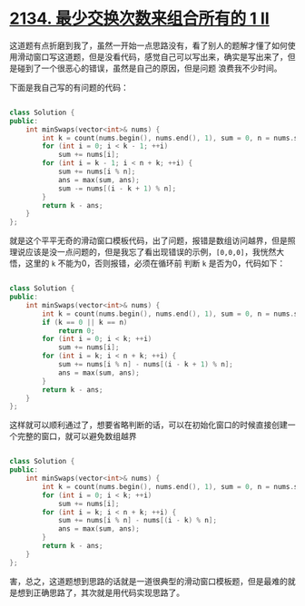 # [2134. 最少交换次数来组合所有的 1 II](https://leetcode.cn/problems/minimum-swaps-to-group-all-1s-together-ii/description/)

这道题有点折磨到我了，虽然一开始一点思路没有，看了别人的题解才懂了如何使用滑动窗口写这道题，但是没看代码，感觉自己可以写出来，确实是写出来了，但是碰到了一个很恶心的错误，虽然是自己的原因，但是问题
浪费我不少时间。

下面是我自己写的有问题的代码：

```cpp

class Solution {
public:
    int minSwaps(vector<int>& nums) {
        int k = count(nums.begin(), nums.end(), 1), sum = 0, n = nums.size(), ans = 0;
        for (int i = 0; i < k - 1; ++i)
            sum += nums[i];
        for (int i = k - 1; i < n + k; ++i) {
            sum += nums[i % n];
            ans = max(sum, ans);
            sum -= nums[(i - k + 1) % n];
        }
        return k - ans;
    }
};
```

就是这个平平无奇的滑动窗口模板代码，出了问题，报错是数组访问越界，但是照理说应该是没一点问题的，但是我忘了看出现错误的示例，`[0,0,0]`，我恍然大悟，这里的 `k` 不能为0，否则报错，必须在循环前
判断 `k` 是否为0，代码如下：

```cpp

class Solution {
public:
    int minSwaps(vector<int>& nums) {
        int k = count(nums.begin(), nums.end(), 1), sum = 0, n = nums.size(), ans = 0;
        if (k == 0 || k == n)
            return 0;
        for (int i = 0; i < k; ++i)
            sum += nums[i];
        for (int i = k; i < n + k; ++i) {
            sum += nums[i % n] - nums[(i - k + 1) % n];
            ans = max(sum, ans);
        }
        return k - ans;
    }
};
```
这样就可以顺利通过了，想要省略判断的话，可以在初始化窗口的时候直接创建一个完整的窗口，就可以避免数组越界

```cpp

class Solution {
public:
    int minSwaps(vector<int>& nums) {
        int k = count(nums.begin(), nums.end(), 1), sum = 0, n = nums.size(), ans = 0;
        for (int i = 0; i < k; ++i)
            sum += nums[i];
        for (int i = k; i < n + k; ++i) {
            sum += nums[i % n] - nums[(i - k) % n];
            ans = max(sum, ans);
        }
        return k - ans;
    }
};
```

害，总之，这道题想到思路的话就是一道很典型的滑动窗口模板题，但是最难的就是想到正确思路了，其次就是用代码实现思路了。
